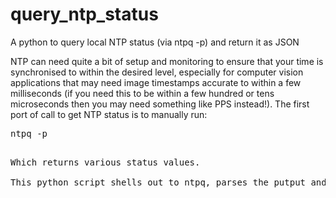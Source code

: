 # query_ntp_status
A python to query local NTP status (via ntpq -p) and return it as JSON

NTP can need quite a bit of setup and monitoring to ensure that your time is synchronised to within the desired level, especially for computer vision applications that may need image timestamps accurate to within a few milliseconds (if you need this to be within a few hundred or tens microseconds then you may need something like PPS instead!).  The first port of call to get NTP status is to manually run:

<pre>
ntpq -p
<pre/>

Which returns various status values.

This python script shells out to ntpq, parses the putput and then returns it as a JSON string, this is handy if your code or application want's to automatically monitor and report NTP status. 
